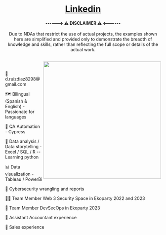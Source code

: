 <H1 align='center'><a href='https://www.linkedin.com/in/vigne98'>Linkedin</a></H1>
<H4 align='center'> ------> ⚠ DISCLAIMER ⚠ <------ </H4>
<p align='center'> Due to NDAs that restrict the use of actual projects, the examples shown here are simplified and provided only to demonstrate the breadth of knowledge and skills, rather than reflecting the full scope or details of the actual work. </p>
<h2> </h2>
<p> <img align="right" height="auto" width="380" src="https://i.pinimg.com/564x/04/ec/da/04ecdac71f80bcb7839df7613450fba8.jpg" /> </p>
<br clear="left"/>
<p>📧d.ruizdiaz8298@gmail.com</p>
<p>🗺 Bilingual (Spanish & English) - Passionate for languages</p>
<p>🤖 QA Automation - Cypress </p>
<p>🎯 Data analysis / Data storytelling - Excel / SQL / R -- Learning python</p>
<p>📊 Data visualization - Tableau / PowerBi</p>
<p>📜 Cybersecurity wrangling and reports</p>
<p>🏴‍☠️ Team Member Web 3 Security Space in Ekoparty 2022 and 2023</p>
<p>🦄 Team Member DevSecOps in Ekoparty 2023</p>
<p>👔 Assistant Accountant experience</p>
<p>🛒 Sales experience</p>

